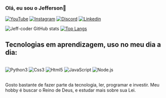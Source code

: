 ### Olá, eu sou o Jefferson👋

[![YouTube](https://img.shields.io/badge/YouTube-FF0000?style=for-the-badge&logo=youtube&logoColor=white)](https://www.youtube.com/@InvestidorComPropósito)
[![Instagram](https://img.shields.io/badge/Instagram-E4405F?style=for-the-badge&logo=instagram&logoColor=white)](https://www.instagram.com/jefferson._.cc/)
[![Discord](https://img.shields.io/badge/Discord-7289DA?style=for-the-badge&logo=discord&logoColor=white)]()
[![Linkedin](https://img.shields.io/badge/LinkedIn-0077B5?style=for-the-badge&logo=linkedin&logoColor=white)](https://www.linkedin.com/in/jefferson-camargo-a7128719b/)

![Jeff-coder GitHub stats](https://github-readme-stats.vercel.app/api?username=Jeff06-coder&show_icons=true&theme=highcontrast)
[![Top Langs](https://github-readme-stats.vercel.app/api/top-langs/?username=Jeff06-coder&layout=donut)](https://github.com/anuraghazra/github-readme-stats)

## Tecnologias em aprendizagem, uso no meu dia a dia:

<div style="display: inline_block"><br/>
<img aling="center" alt="Python3" src="https://img.shields.io/badge/Python-14354C?style=for-the-badge&logo=python&logoColor=white">
<img aling="center" alt="Css3" src="https://img.shields.io/badge/CSS3-1572B6?style=for-the-badge&logo=css3&logoColor=white">
<img aling="center" alt="Html5" src="https://img.shields.io/badge/HTML5-E34F26?style=for-the-badge&logo=html5&logoColor=white">
<img aling="center" alt="JavaScript" src="https://img.shields.io/badge/JavaScript-F7DF1E?style=for-the-badge&logo=javascript&logoColor=black">
<img aling="center" alt="Node.js" src="https://img.shields.io/badge/Node.js-43853D?style=for-the-badge&logo=node.js&logoColor=white">
</div><br/>

Gosto bastante de fazer parte da tecnologia, ler, programar e investir. Meu hobby é buscar o Reino de Deus, e estudar mais sobre sua Lei.
